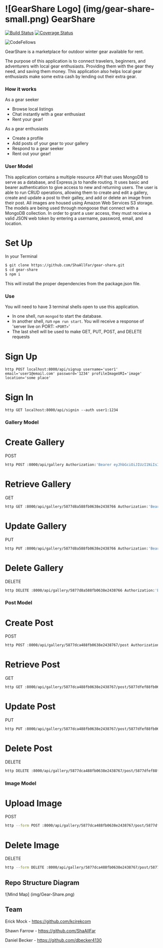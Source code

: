 # ![GearShare Logo] (img/gear-share-small.png) GearShare
[![Build Status](https://travis-ci.org/ShaAllFar/gear-share.svg?branch=master)](https://travis-ci.org/ShaAllFar/gear-share)
[![Coverage Status](https://coveralls.io/repos/github/ShaAllFar/gear-share/badge.svg?branch=master)](https://coveralls.io/github/ShaAllFar/gear-share?branch=master)

![CodeFellows](https://img.shields.io/badge/Code%20Fellows-Approved-brightgreen.svg)


 GearShare is a marketplace for outdoor winter gear available for rent.

 The purpose of this application is to connect travelers, beginners, and adventurers with local gear enthusiasts. Providing them with the gear they need, and saving them money. This application also helps local gear enthusiasts make some extra cash by lending out their extra gear.

### How it works

As a gear seeker
 * Browse local listings
 * Chat instantly with a gear enthusiast
 * Rent your gear!

As a gear enthusiasts
 * Create a profile
 * Add posts of your gear to your gallery
 * Respond to a gear seeker
 * Rent out your gear!

### User Model

This application contains a multiple resource API that uses MongoDB to serve as a database, and Express.js to handle routing. It uses basic and bearer authentication to give access to new and returning users. The user is able to run CRUD operations, allowing them to create and edit a gallery, create and update a post to their galley, and add or delete an image from their post. All images are housed using Amazon Web Services S3 storage. The models are being used through mongoose that connect with a MongoDB collection. In order to grant a user access, they must receive a valid JSON web token by entering a username, password, email, and location.

# Set Up

In your Terminal

```sh
$ git clone https://github.com/ShaAllFar/gear-share.git
$ cd gear-share
$ npm i
```
This will install the proper dependencies from the package.json file.

### Use

You will need to have 3 terminal shells open to use this application.

* In one shell, run `mongod` to start the database.
* In another shell, run `npm run start`. You will receive a response of 'server live on PORT: `<PORT>`'
* The last shell will be used to make GET, PUT, POST, and DELETE requests

# Sign Up

  ```
  http POST localhost:8000/api/signup username='user1' email='user1@email.com' password='1234' profileImageURI='image' location='some place'
  ```

# Sign In

  `http GET localhost:8000/api/signin --auth user1:1234`

### Gallery Model

# Create Gallery
  POST
  ```sh
  http POST :8000/api/gallery Authorization:'Bearer eyJhbGciOiJIUzI1NiIsInR5cCI6IkpXVCJ9.eyJ0b2tlbiI6IjYyNGQxOGIzYWNiYmUwMGEwNjg2ZmQzODExOWJkMGI1ZGNiYmM3Mzg4ZmNlMGZjOWRmMDRkZjFhMmUzNzExNzYiLCJpYXQiOjE0ODQyNDc3MTR9.mTuf2mgKfh8pJ4DeAd1ZiFPqdhgH1KFKQf32J1LybOg' name='gallery1' desc='description'
  ```

# Retrieve Gallery
  GET
  ```sh
  http GET :8000/api/gallery/5877d8a588fb0638e2438766 Authorization:'Bearer eyJhbGciOiJIUzI1NiIsInR5cCI6IkpXVCJ9.eyJ0b2tlbiI6IjYyNGQxOGIzYWNiYmUwMGEwNjg2ZmQzODExOWJkMGI1ZGNiYmM3Mzg4ZmNlMGZjOWRmMDRkZjFhMmUzNzExNzYiLCJpYXQiOjE0ODQyNDc3MTR9.mTuf2mgKfh8pJ4DeAd1ZiFPqdhgH1KFKQf32J1LybOg'
  ```

# Update Gallery
  PUT
  ```sh
  http PUT :8000/api/gallery/5877d8a588fb0638e2438766 Authorization:'Bearer eyJhbGciOiJIUzI1NiIsInR5cCI6IkpXVCJ9.eyJ0b2tlbiI6IjYyNGQxOGIzYWNiYmUwMGEwNjg2ZmQzODExOWJkMGI1ZGNiYmM3Mzg4ZmNlMGZjOWRmMDRkZjFhMmUzNzExNzYiLCJpYXQiOjE0ODQyNDc3MTR9.mTuf2mgKfh8pJ4DeAd1ZiFPqdhgH1KFKQf32J1LybOg' name='new gallery'
  ```

# Delete Gallery
  DELETE
  ```sh
  http DELETE :8000/api/gallery/5877d8a588fb0638e2438766 Authorization:'Bearer eyJhbGciOiJIUzI1NiIsInR5cCI6IkpXVCJ9.eyJ0b2tlbiI6IjYyNGQxOGIzYWNiYmUwMGEwNjg2ZmQzODExOWJkMGI1ZGNiYmM3Mzg4ZmNlMGZjOWRmMDRkZjFhMmUzNzExNzYiLCJpYXQiOjE0ODQyNDc3MTR9.mTuf2mgKfh8pJ4DeAd1ZiFPqdhgH1KFKQf32J1LybOg'
  ```

### Post Model

# Create Post
  POST
  ```sh
  http POST :8000/api/gallery/5877dca488fb0638e2438767/post Authorization:'Bearer eyJhbGciOiJIUzI1NiIsInR5cCI6IkpXVCJ9.eyJ0b2tlbiI6IjYyNGQxOGIzYWNiYmUwMGEwNjg2ZmQzODExOWJkMGI1ZGNiYmM3Mzg4ZmNlMGZjOWRmMDRkZjFhMmUzNzExNzYiLCJpYXQiOjE0ODQyNDc3MTR9.mTuf2mgKfh8pJ4DeAd1ZiFPqdhgH1KFKQf32J1LybOg' name='post' desc='description' userID='5877d28d88fb0638e2438765' galleryID='5877dca488fb0638e2438767' price='100'
  ```

# Retrieve Post
  GET
  ```sh
  http GET :8000/api/gallery/5877dca488fb0638e2438767/post/5877dfef88fb0638e2438768 Authorization:'Bearer eyJhbGciOiJIUzI1NiIsInR5cCI6IkpXVCJ9.eyJ0b2tlbiI6IjYyNGQxOGIzYWNiYmUwMGEwNjg2ZmQzODExOWJkMGI1ZGNiYmM3Mzg4ZmNlMGZjOWRmMDRkZjFhMmUzNzExNzYiLCJpYXQiOjE0ODQyNDc3MTR9.mTuf2mgKfh8pJ4DeAd1ZiFPqdhgH1KFKQf32J1LybOg'
  ```

# Update Post
  PUT
  ```sh
  http PUT :8000/api/gallery/5877dca488fb0638e2438767/post/5877dfef88fb0638e2438768 Authorization:'Bearer eyJhbGciOiJIUzI1NiIsInR5cCI6IkpXVCJ9.eyJ0b2tlbiI6IjYyNGQxOGIzYWNiYmUwMGEwNjg2ZmQzODExOWJkMGI1ZGNiYmM3Mzg4ZmNlMGZjOWRmMDRkZjFhMmUzNzExNzYiLCJpYXQiOjE0ODQyNDc3MTR9.mTuf2mgKfh8pJ4DeAd1ZiFPqdhgH1KFKQf32J1LybOg' name='new post'
  ```

# Delete Post
  DELETE
  ```sh
  http DELETE :8000/api/gallery/5877dca488fb0638e2438767/post/5877dfef88fb0638e2438768 Authorization:'Bearer eyJhbGciOiJIUzI1NiIsInR5cCI6IkpXVCJ9.eyJ0b2tlbiI6IjYyNGQxOGIzYWNiYmUwMGEwNjg2ZmQzODExOWJkMGI1ZGNiYmM3Mzg4ZmNlMGZjOWRmMDRkZjFhMmUzNzExNzYiLCJpYXQiOjE0ODQyNDc3MTR9.mTuf2mgKfh8pJ4DeAd1ZiFPqdhgH1KFKQf32J1LybOg' name='new post'
  ```

### Image Model

# Upload Image
  POST
  ```sh
  http --form POST :8000/api/gallery/5877dca488fb0638e2438767/post/5877dfef88fb0638e2438768/image Authorization:'Bearer eyJhbGciOiJIUzI1NiIsInR5cCI6IkpXVCJ9.eyJ0b2tlbiI6IjYyNGQxOGIzYWNiYmUwMGEwNjg2ZmQzODExOWJkMGI1ZGNiYmM3Mzg4ZmNlMGZjOWRmMDRkZjFhMmUzNzExNzYiLCJpYXQiOjE0ODQyNDc3MTR9.mTuf2mgKfh8pJ4DeAd1ZiFPqdhgH1KFKQf32J1LybOg' image@./test/data/tester.png
  ```
# Delete Image
  DELETE
  ```sh
  http --form DELETE :8000/api/gallery/5877dca488fb0638e2438767/post/5877dfef88fb0638e2438768/image/5877dfef88fb0638e243876 Authorization:'Bearer eyJhbGciOiJIUzI1NiIsInR5cCI6IkpXVCJ9.eyJ0b2tlbiI6IjYyNGQxOGIzYWNiYmUwMGEwNjg2ZmQzODExOWJkMGI1ZGNiYmM3Mzg4ZmNlMGZjOWRmMDRkZjFhMmUzNzExNzYiLCJpYXQiOjE0ODQyNDc3MTR9.mTuf2mgKfh8pJ4DeAd1ZiFPqdhgH1KFKQf32J1LybOg'
  ```

## Repo Structure Diagram
![Mind Map] (img/Gear-Share.png)

## Team

Erick Mock - https://github.com/kcirekcom

Shawn Farrow - https://github.com/ShaAllFar

Daniel Becker - https://github.com/dbecker4130
